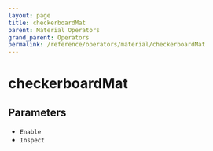 ```yaml
---
layout: page
title: checkerboardMat
parent: Material Operators
grand_parent: Operators
permalink: /reference/operators/material/checkerboardMat
---
```


# checkerboardMat

## Parameters

* `Enable`
* `Inspect`
